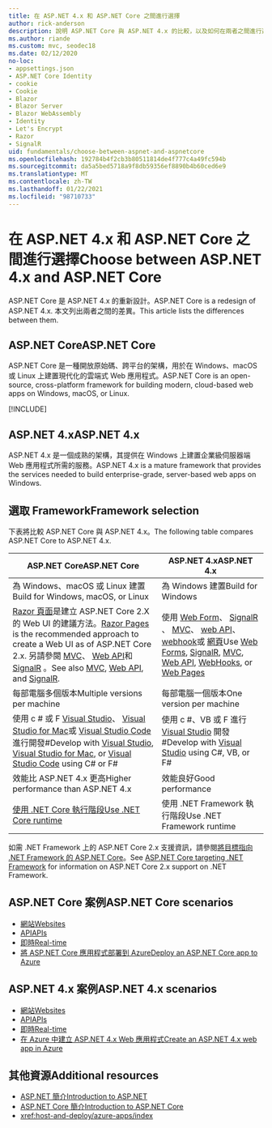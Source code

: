 ```yaml
---
title: 在 ASP.NET 4.x 和 ASP.NET Core 之間進行選擇
author: rick-anderson
description: 說明 ASP.NET Core 與 ASP.NET 4.x 的比較，以及如何在兩者之間進行選擇。
ms.author: riande
ms.custom: mvc, seodec18
ms.date: 02/12/2020
no-loc:
- appsettings.json
- ASP.NET Core Identity
- cookie
- Cookie
- Blazor
- Blazor Server
- Blazor WebAssembly
- Identity
- Let's Encrypt
- Razor
- SignalR
uid: fundamentals/choose-between-aspnet-and-aspnetcore
ms.openlocfilehash: 192784b4f2cb3b80511814de4f777c4a49fc594b
ms.sourcegitcommit: da5a5bed5718a9f8db59356ef8890b4b60ced6e9
ms.translationtype: MT
ms.contentlocale: zh-TW
ms.lasthandoff: 01/22/2021
ms.locfileid: "98710733"
---
```

# <a name="choose-between-aspnet-4x-and-aspnet-core"></a><span data-ttu-id="a833f-103">在 ASP.NET 4.x 和 ASP.NET Core 之間進行選擇</span><span class="sxs-lookup"><span data-stu-id="a833f-103">Choose between ASP.NET 4.x and ASP.NET Core</span></span>

<span data-ttu-id="a833f-104">ASP.NET Core 是 ASP.NET 4.x 的重新設計。</span><span class="sxs-lookup"><span data-stu-id="a833f-104">ASP.NET Core is a redesign of ASP.NET 4.x.</span></span> <span data-ttu-id="a833f-105">本文列出兩者之間的差異。</span><span class="sxs-lookup"><span data-stu-id="a833f-105">This article lists the differences between them.</span></span>

## <a name="aspnet-core"></a><span data-ttu-id="a833f-106">ASP.NET Core</span><span class="sxs-lookup"><span data-stu-id="a833f-106">ASP.NET Core</span></span>

<span data-ttu-id="a833f-107">ASP.NET Core 是一種開放原始碼、跨平台的架構，用於在 Windows、macOS 或 Linux 上建置現代化的雲端式 Web 應用程式。</span><span class="sxs-lookup"><span data-stu-id="a833f-107">ASP.NET Core is an open-source, cross-platform framework for building modern, cloud-based web apps on Windows, macOS, or Linux.</span></span>

[!INCLUDE[](~/includes/benefits.md)]

## <a name="aspnet-4x"></a><span data-ttu-id="a833f-108">ASP.NET 4.x</span><span class="sxs-lookup"><span data-stu-id="a833f-108">ASP.NET 4.x</span></span>

<span data-ttu-id="a833f-109">ASP.NET 4.x 是一個成熟的架構，其提供在 Windows 上建置企業級伺服器端 Web 應用程式所需的服務。</span><span class="sxs-lookup"><span data-stu-id="a833f-109">ASP.NET 4.x is a mature framework that provides the services needed to build enterprise-grade, server-based web apps on Windows.</span></span>

## <a name="framework-selection"></a><span data-ttu-id="a833f-110">選取 Framework</span><span class="sxs-lookup"><span data-stu-id="a833f-110">Framework selection</span></span>

<span data-ttu-id="a833f-111">下表將比較 ASP.NET Core 與 ASP.NET 4.x。</span><span class="sxs-lookup"><span data-stu-id="a833f-111">The following table compares ASP.NET Core to ASP.NET 4.x.</span></span>

| <span data-ttu-id="a833f-112">ASP.NET Core</span><span class="sxs-lookup"><span data-stu-id="a833f-112">ASP.NET Core</span></span> | <span data-ttu-id="a833f-113">ASP.NET 4.x</span><span class="sxs-lookup"><span data-stu-id="a833f-113">ASP.NET 4.x</span></span> |
|---|---|
|<span data-ttu-id="a833f-114">為 Windows、macOS 或 Linux 建置</span><span class="sxs-lookup"><span data-stu-id="a833f-114">Build for Windows, macOS, or Linux</span></span>|<span data-ttu-id="a833f-115">為 Windows 建置</span><span class="sxs-lookup"><span data-stu-id="a833f-115">Build for Windows</span></span>|
|<span data-ttu-id="a833f-116">[ Razor 頁面](xref:razor-pages/index)是建立 ASP.NET Core 2.X 的 Web UI 的建議方法。</span><span class="sxs-lookup"><span data-stu-id="a833f-116">[Razor Pages](xref:razor-pages/index) is the recommended approach to create a Web UI as of ASP.NET Core 2.x.</span></span> <span data-ttu-id="a833f-117">另請參閱 [MVC](xref:mvc/overview)、 [Web API](xref:tutorials/first-web-api)和 [SignalR](xref:signalr/introduction) 。</span><span class="sxs-lookup"><span data-stu-id="a833f-117">See also [MVC](xref:mvc/overview), [Web API](xref:tutorials/first-web-api), and [SignalR](xref:signalr/introduction).</span></span>|<span data-ttu-id="a833f-118">使用 [Web Form](/aspnet/web-forms)、 [SignalR](/aspnet/signalr) 、 [MVC](/aspnet/mvc)、 [web API](/aspnet/web-api/)、 [webhook](/aspnet/webhooks/)或 [網頁](/aspnet/web-pages)</span><span class="sxs-lookup"><span data-stu-id="a833f-118">Use [Web Forms](/aspnet/web-forms), [SignalR](/aspnet/signalr), [MVC](/aspnet/mvc), [Web API](/aspnet/web-api/), [WebHooks](/aspnet/webhooks/), or [Web Pages](/aspnet/web-pages)</span></span>|
|<span data-ttu-id="a833f-119">每部電腦多個版本</span><span class="sxs-lookup"><span data-stu-id="a833f-119">Multiple versions per machine</span></span>|<span data-ttu-id="a833f-120">每部電腦一個版本</span><span class="sxs-lookup"><span data-stu-id="a833f-120">One version per machine</span></span>|
|<span data-ttu-id="a833f-121">使用 c # 或 F [Visual Studio](https://visualstudio.microsoft.com/vs/)、 [Visual Studio for Mac](https://visualstudio.microsoft.com/vs/mac/)或 [Visual Studio Code](https://code.visualstudio.com/) 進行開發#</span><span class="sxs-lookup"><span data-stu-id="a833f-121">Develop with [Visual Studio](https://visualstudio.microsoft.com/vs/), [Visual Studio for Mac](https://visualstudio.microsoft.com/vs/mac/), or [Visual Studio Code](https://code.visualstudio.com/) using C# or F#</span></span>|<span data-ttu-id="a833f-122">使用 c #、VB 或 F 進行 [Visual Studio](https://visualstudio.microsoft.com/vs/) 開發#</span><span class="sxs-lookup"><span data-stu-id="a833f-122">Develop with [Visual Studio](https://visualstudio.microsoft.com/vs/) using C#, VB, or F#</span></span>|
|<span data-ttu-id="a833f-123">效能比 ASP.NET 4.x 更高</span><span class="sxs-lookup"><span data-stu-id="a833f-123">Higher performance than ASP.NET 4.x</span></span>|<span data-ttu-id="a833f-124">效能良好</span><span class="sxs-lookup"><span data-stu-id="a833f-124">Good performance</span></span>|
|[<span data-ttu-id="a833f-125">使用 .NET Core 執行階段</span><span class="sxs-lookup"><span data-stu-id="a833f-125">Use .NET Core runtime</span></span>](/dotnet/standard/choosing-core-framework-server)|<span data-ttu-id="a833f-126">使用 .NET Framework 執行階段</span><span class="sxs-lookup"><span data-stu-id="a833f-126">Use .NET Framework runtime</span></span>|

<span data-ttu-id="a833f-127">如需 .NET Framework 上的 ASP.NET Core 2.x 支援資訊，請參閱[將目標指向 .NET Framework 的 ASP.NET Core](xref:index#target-framework)。</span><span class="sxs-lookup"><span data-stu-id="a833f-127">See [ASP.NET Core targeting .NET Framework](xref:index#target-framework) for information on ASP.NET Core 2.x support on .NET Framework.</span></span>

## <a name="aspnet-core-scenarios"></a><span data-ttu-id="a833f-128">ASP.NET Core 案例</span><span class="sxs-lookup"><span data-stu-id="a833f-128">ASP.NET Core scenarios</span></span>

* [<span data-ttu-id="a833f-129">網站</span><span class="sxs-lookup"><span data-stu-id="a833f-129">Websites</span></span>](xref:tutorials/first-mvc-app/start-mvc)
* [<span data-ttu-id="a833f-130">API</span><span class="sxs-lookup"><span data-stu-id="a833f-130">APIs</span></span>](xref:tutorials/first-web-api)
* [<span data-ttu-id="a833f-131">即時</span><span class="sxs-lookup"><span data-stu-id="a833f-131">Real-time</span></span>](xref:signalr/introduction)
* [<span data-ttu-id="a833f-132">將 ASP.NET Core 應用程式部署到 Azure</span><span class="sxs-lookup"><span data-stu-id="a833f-132">Deploy an ASP.NET Core app to Azure</span></span>](/azure/app-service/app-service-web-get-started-dotnet)

## <a name="aspnet-4x-scenarios"></a><span data-ttu-id="a833f-133">ASP.NET 4.x 案例</span><span class="sxs-lookup"><span data-stu-id="a833f-133">ASP.NET 4.x scenarios</span></span>

* [<span data-ttu-id="a833f-134">網站</span><span class="sxs-lookup"><span data-stu-id="a833f-134">Websites</span></span>](/aspnet/mvc)
* [<span data-ttu-id="a833f-135">API</span><span class="sxs-lookup"><span data-stu-id="a833f-135">APIs</span></span>](/aspnet/web-api)
* [<span data-ttu-id="a833f-136">即時</span><span class="sxs-lookup"><span data-stu-id="a833f-136">Real-time</span></span>](/aspnet/signalr)
* [<span data-ttu-id="a833f-137">在 Azure 中建立 ASP.NET 4.x Web 應用程式</span><span class="sxs-lookup"><span data-stu-id="a833f-137">Create an ASP.NET 4.x web app in Azure</span></span>](/azure/app-service/app-service-web-get-started-dotnet-framework)

## <a name="additional-resources"></a><span data-ttu-id="a833f-138">其他資源</span><span class="sxs-lookup"><span data-stu-id="a833f-138">Additional resources</span></span>

* [<span data-ttu-id="a833f-139">ASP.NET 簡介</span><span class="sxs-lookup"><span data-stu-id="a833f-139">Introduction to ASP.NET</span></span>](/aspnet/overview)
* [<span data-ttu-id="a833f-140">ASP.NET Core 簡介</span><span class="sxs-lookup"><span data-stu-id="a833f-140">Introduction to ASP.NET Core</span></span>](xref:index)
* <xref:host-and-deploy/azure-apps/index>
